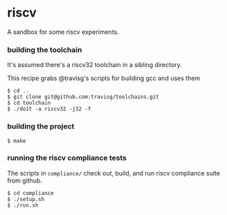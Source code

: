 # riscv
A sandbox for some riscv experiments.

### building the toolchain

It's assumed there's a riscv32 toolchain in a sibling directory.

This recipe grabs @travisg's scripts for building gcc and uses them

```
$ cd ..
$ git clone git@github.com:travisg/toolchains.git
$ cd toolchain
$ ./doit -a riscv32 -j32 -f
```

### building the project

```
$ make
```

### running the riscv compliance tests

The scripts in `compliance/` check out, build, and run riscv compliance suite from github.

```
$ cd compliance
$ ./setup.sh
$ ./run.sh
```
